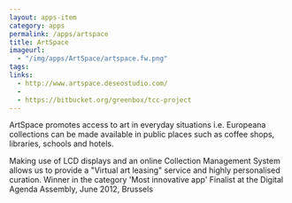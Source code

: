 ```yaml
---
layout: apps-item
category: apps
permalink: /apps/artspace
title: ArtSpace
imageurl:
  - "/img/apps/ArtSpace/artspace.fw.png"
tags:
links:
  - http://www.artspace.deseostudio.com/
  - 
  - https://bitbucket.org/greenbox/tcc-project
---
```


ArtSpace promotes access to art in everyday situations i.e. Europeana collections can be made available in public places such as coffee shops, libraries, schools and hotels.

Making use of LCD displays and an online Collection Management System allows us to provide a "Virtual art leasing" service and highly personalised curation. Winner in the category 'Most innovative app'
Finalist at the Digital Agenda Assembly, June 2012, Brussels
